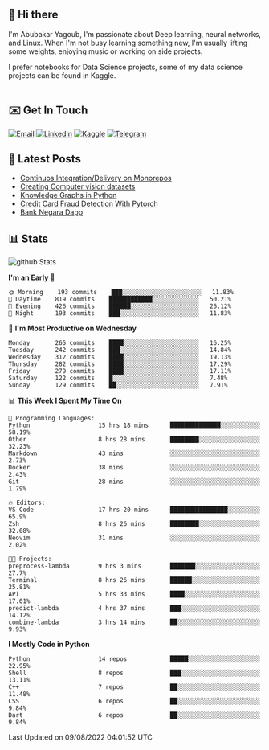 ## 👋 Hi there

I'm Abubakar Yagoub, I'm passionate about Deep learning, neural networks, and
Linux. When I'm not busy learning something new, I'm usually lifting some
weights, enjoying music or working on side projects.

I prefer notebooks for Data Science projects, some of my data science projects
can be found in Kaggle. <br> <br>

## ✉️ Get In Touch

[![Email](https://img.shields.io/badge/Email-f1f1f1?style=for-the-badge&logo=gmail&logoColor=0f111a)](mailto:hi@blacksuan19.dev)
[![LinkedIn](https://img.shields.io/badge/LinkedIn-0077B5?style=for-the-badge&logo=linkedin&logoColor=white)](https://www.linkedin.com/in/blacksuan19/)
[![Kaggle](https://img.shields.io/badge/Kaggle-5acfff?style=for-the-badge&logo=kaggle&logoColor=white)](http://kaggle.com/abubakaryagob/)
[![Telegram](https://img.shields.io/badge/Telegram-2CA5E0?style=for-the-badge&logo=telegram&logoColor=white)](https://t.me/blacksuan19)

## 📩 Latest Posts

<!-- BLOG-POST-LIST:START -->
- [Continuos Integration/Delivery on Monorepos](http://blacksuan19.dev/blog/github-actions-monorepos/)
- [Creating Computer vision datasets](http://blacksuan19.dev/blog/creating-datasets/)
- [Knowledge Graphs in Python](http://blacksuan19.dev/projects/Knowledge_Graphs/)
- [Credit Card Fraud Detection With Pytorch](http://blacksuan19.dev/projects/credit-card-fraud-detection-with-pytorch/)
- [Bank Negara Dapp](http://blacksuan19.dev/projects/bank-negara/)
<!-- BLOG-POST-LIST:END -->

## 📊 Stats

![github Stats](https://github-readme-stats.vercel.app/api?username=blacksuan19&theme=github_dark&show_icons=true&count_private=true&custom_title=Github%20Stats&hide_border=true)

<!--START_SECTION:waka-->
**I'm an Early 🐤** 

```text
🌞 Morning    193 commits    ███░░░░░░░░░░░░░░░░░░░░░░   11.83% 
🌆 Daytime    819 commits    ████████████░░░░░░░░░░░░░   50.21% 
🌃 Evening    426 commits    ██████░░░░░░░░░░░░░░░░░░░   26.12% 
🌙 Night      193 commits    ███░░░░░░░░░░░░░░░░░░░░░░   11.83%

```
📅 **I'm Most Productive on Wednesday** 

```text
Monday       265 commits    ████░░░░░░░░░░░░░░░░░░░░░   16.25% 
Tuesday      242 commits    ███░░░░░░░░░░░░░░░░░░░░░░   14.84% 
Wednesday    312 commits    ████░░░░░░░░░░░░░░░░░░░░░   19.13% 
Thursday     282 commits    ████░░░░░░░░░░░░░░░░░░░░░   17.29% 
Friday       279 commits    ████░░░░░░░░░░░░░░░░░░░░░   17.11% 
Saturday     122 commits    █░░░░░░░░░░░░░░░░░░░░░░░░   7.48% 
Sunday       129 commits    ██░░░░░░░░░░░░░░░░░░░░░░░   7.91%

```


📊 **This Week I Spent My Time On** 

```text
💬 Programming Languages: 
Python                   15 hrs 18 mins      ██████████████░░░░░░░░░░░   58.19% 
Other                    8 hrs 28 mins       ████████░░░░░░░░░░░░░░░░░   32.23% 
Markdown                 43 mins             ░░░░░░░░░░░░░░░░░░░░░░░░░   2.73% 
Docker                   38 mins             ░░░░░░░░░░░░░░░░░░░░░░░░░   2.43% 
Git                      28 mins             ░░░░░░░░░░░░░░░░░░░░░░░░░   1.79%

🔥 Editors: 
VS Code                  17 hrs 20 mins      ████████████████░░░░░░░░░   65.9% 
Zsh                      8 hrs 26 mins       ████████░░░░░░░░░░░░░░░░░   32.08% 
Neovim                   31 mins             ░░░░░░░░░░░░░░░░░░░░░░░░░   2.02%

🐱‍💻 Projects: 
preprocess-lambda        9 hrs 3 mins        ███████░░░░░░░░░░░░░░░░░░   27.7% 
Terminal                 8 hrs 26 mins       ██████░░░░░░░░░░░░░░░░░░░   25.81% 
API                      5 hrs 33 mins       ████░░░░░░░░░░░░░░░░░░░░░   17.01% 
predict-lambda           4 hrs 37 mins       ███░░░░░░░░░░░░░░░░░░░░░░   14.12% 
combine-lambda           3 hrs 14 mins       ██░░░░░░░░░░░░░░░░░░░░░░░   9.93%

```

**I Mostly Code in Python** 

```text
Python                   14 repos            █████░░░░░░░░░░░░░░░░░░░░   22.95% 
Shell                    8 repos             ███░░░░░░░░░░░░░░░░░░░░░░   13.11% 
C++                      7 repos             ██░░░░░░░░░░░░░░░░░░░░░░░   11.48% 
CSS                      6 repos             ██░░░░░░░░░░░░░░░░░░░░░░░   9.84% 
Dart                     6 repos             ██░░░░░░░░░░░░░░░░░░░░░░░   9.84%

```



 Last Updated on 09/08/2022 04:01:52 UTC
<!--END_SECTION:waka-->
